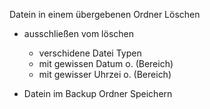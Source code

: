 Datein in einem übergebenen Ordner Löschen

- ausschließen vom löschen
    - verschidene Datei Typen
    - mit gewissen Datum o. (Bereich)
    - mit gewisser Uhrzei o. (Bereich)
    
- Datein im Backup Ordner Speichern
